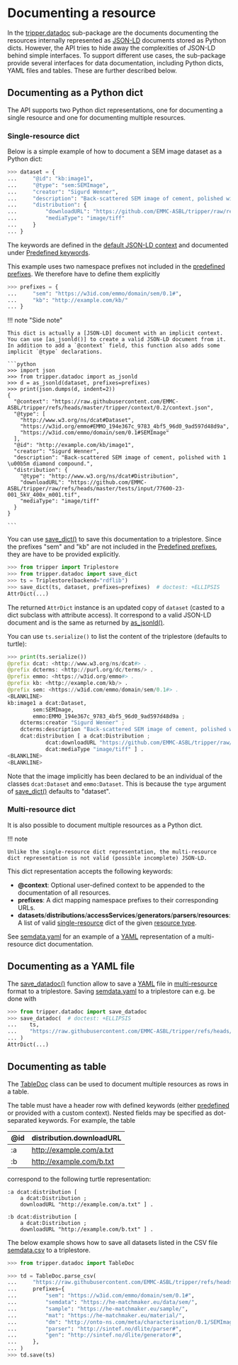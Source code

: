 Documenting a resource
======================
In the [tripper.datadoc] sub-package are the documents documenting the resources internally represented as [JSON-LD] documents stored as Python dicts.
However, the API tries to hide away the complexities of JSON-LD behind simple interfaces.
To support different use cases, the sub-package provide several interfaces for data documentation, including Python dicts, YAML files and tables.
These are further described below.


Documenting as a Python dict
----------------------------
The API supports two Python dict representations, one for documenting a single resource and one for documenting multiple resources.


### Single-resource dict
Below is a simple example of how to document a SEM image dataset as a Python dict:

```python
>>> dataset = {
...     "@id": "kb:image1",
...     "@type": "sem:SEMImage",
...     "creator": "Sigurd Wenner",
...     "description": "Back-scattered SEM image of cement, polished with 1 µm diamond compound.",
...     "distribution": {
...         "downloadURL": "https://github.com/EMMC-ASBL/tripper/raw/refs/heads/master/tests/input/77600-23-001_5kV_400x_m001.tif",
...         "mediaType": "image/tiff"
...     }
... }

```

The keywords are defined in the [default JSON-LD context] and documented under [Predefined keywords].

This example uses two namespace prefixes not included in the [predefined prefixes].
We therefore have to define them explicitly

```python
>>> prefixes = {
...     "sem": "https://w3id.com/emmo/domain/sem/0.1#",
...     "kb": "http://example.com/kb/"
... }

```

!!! note "Side note"

    This dict is actually a [JSON-LD] document with an implicit context.
    You can use [as_jsonld()] to create a valid JSON-LD document from it.
    In addition to add a `@context` field, this function also adds some implicit `@type` declarations.

    ```python
    >>> import json
    >>> from tripper.datadoc import as_jsonld
    >>> d = as_jsonld(dataset, prefixes=prefixes)
    >>> print(json.dumps(d, indent=2))
    {
      "@context": "https://raw.githubusercontent.com/EMMC-ASBL/tripper/refs/heads/master/tripper/context/0.2/context.json",
      "@type": [
        "http://www.w3.org/ns/dcat#Dataset",
        "https://w3id.org/emmo#EMMO_194e367c_9783_4bf5_96d0_9ad597d48d9a",
        "https://w3id.com/emmo/domain/sem/0.1#SEMImage"
      ],
      "@id": "http://example.com/kb/image1",
      "creator": "Sigurd Wenner",
      "description": "Back-scattered SEM image of cement, polished with 1 \u00b5m diamond compound.",
      "distribution": {
        "@type": "http://www.w3.org/ns/dcat#Distribution",
        "downloadURL": "https://github.com/EMMC-ASBL/tripper/raw/refs/heads/master/tests/input/77600-23-001_5kV_400x_m001.tif",
        "mediaType": "image/tiff"
      }
    }

    ```

You can use [save_dict()] to save this documentation to a triplestore.
Since the prefixes "sem" and "kb" are not included in the [Predefined prefixes], they are have to be provided explicitly.

```python
>>> from tripper import Triplestore
>>> from tripper.datadoc import save_dict
>>> ts = Triplestore(backend="rdflib")
>>> save_dict(ts, dataset, prefixes=prefixes)  # doctest: +ELLIPSIS
AttrDict(...)

```

The returned `AttrDict` instance is an updated copy of `dataset` (casted to a dict subclass with attribute access).
It correspond to a valid JSON-LD document and is the same as returned by [as_jsonld()].

You can use `ts.serialize()` to list the content of the triplestore (defaults to turtle):

```python
>>> print(ts.serialize())
@prefix dcat: <http://www.w3.org/ns/dcat#> .
@prefix dcterms: <http://purl.org/dc/terms/> .
@prefix emmo: <https://w3id.org/emmo#> .
@prefix kb: <http://example.com/kb/> .
@prefix sem: <https://w3id.com/emmo/domain/sem/0.1#> .
<BLANKLINE>
kb:image1 a dcat:Dataset,
        sem:SEMImage,
        emmo:EMMO_194e367c_9783_4bf5_96d0_9ad597d48d9a ;
    dcterms:creator "Sigurd Wenner" ;
    dcterms:description "Back-scattered SEM image of cement, polished with 1 µm diamond compound." ;
    dcat:distribution [ a dcat:Distribution ;
            dcat:downloadURL "https://github.com/EMMC-ASBL/tripper/raw/refs/heads/master/tests/input/77600-23-001_5kV_400x_m001.tif" ;
            dcat:mediaType "image/tiff" ] .
<BLANKLINE>
<BLANKLINE>

```

Note that the image implicitly has been declared to be an individual of the classes `dcat:Dataset` and `emmo:Dataset`.
This is because the `type` argument of [save_dict()] defaults to "dataset".


### Multi-resource dict
It is also possible to document multiple resources as a Python dict.

!!! note

    Unlike the single-resource dict representation, the multi-resource dict representation is not valid (possible incomplete) JSON-LD.

This dict representation accepts the following keywords:

- **@context**: Optional user-defined context to be appended to the documentation of all resources.
- **prefixes**: A dict mapping namespace prefixes to their corresponding URLs.
- **datasets**/**distributions**/**accessServices**/**generators**/**parsers**/**resources**: A list of valid [single-resource](#single-resource-dict) dict of the given [resource type](introduction.md#resource-types).

See [semdata.yaml] for an example of a [YAML] representation of a multi-resource dict documentation.


Documenting as a YAML file
--------------------------
The [save_datadoc()] function allow to save a [YAML] file in [multi-resource](#multi-resource-dict) format to a triplestore.
Saving [semdata.yaml] to a triplestore can e.g. be done with

```python
>>> from tripper.datadoc import save_datadoc
>>> save_datadoc(  # doctest: +ELLIPSIS
...    ts,
...    "https://raw.githubusercontent.com/EMMC-ASBL/tripper/refs/heads/master/tests/input/semdata.yaml"
... )
AttrDict(...)

```


Documenting as table
--------------------
The [TableDoc] class can be used to document multiple resources as rows in a table.

The table must have a header row with defined keywords (either [predefined][predefined keywords] or provided with a custom context).
Nested fields may be specified as dot-separated keywords. For example, the table

| @id | distribution.downloadURL |
| --- | ------------------------ |
| :a  | http://example.com/a.txt |
| :b  | http://example.com/b.txt |

correspond to the following turtle representation:

```turtle
:a dcat:distribution [
    a dcat:Distribution ;
    downloadURL "http://example.com/a.txt" ] .

:b dcat:distribution [
    a dcat:Distribution ;
    downloadURL "http://example.com/b.txt" ] .
```

The below example shows how to save all datasets listed in the CSV file [semdata.csv] to a triplestore.

```python
>>> from tripper.datadoc import TableDoc

>>> td = TableDoc.parse_csv(
...     "https://raw.githubusercontent.com/EMMC-ASBL/tripper/refs/heads/master/tests/input/semdata.csv",
...     prefixes={
...         "sem": "https://w3id.com/emmo/domain/sem/0.1#",
...         "semdata": "https://he-matchmaker.eu/data/sem/",
...         "sample": "https://he-matchmaker.eu/sample/",
...         "mat": "https://he-matchmaker.eu/material/",
...         "dm": "http://onto-ns.com/meta/characterisation/0.1/SEMImage#",
...         "parser": "http://sintef.no/dlite/parser#",
...         "gen": "http://sintef.no/dlite/generator#",
...     },
... )
>>> td.save(ts)

```


[tripper.datadoc]: https://emmc-asbl.github.io/tripper/latest/datadoc/introduction
[DCAT vocabulary]: https://www.w3.org/TR/vocab-dcat-3/
[DLite]: https://github.com/SINTEF/dlite
[YAML]: https://yaml.org/
[JSON-LD documents]: https://json-ld.org/
[JSON-LD]: https://www.w3.org/TR/json-ld/
[default JSON-LD context]: https://raw.githubusercontent.com/EMMC-ASBL/tripper/refs/heads/master/tripper/context/0.2/context.json
[predefined prefixes]: prefixes.md
[predefined keywords]: keywords.md
[dcat:Dataset]: https://www.w3.org/TR/vocab-dcat-3/#Class:Dataset
[dcat:Distribution]: https://www.w3.org/TR/vocab-dcat-3/#Class:Distribution
[dcat:AccessService]: https://www.w3.org/TR/vocab-dcat-3/#Class:AccessService
[emmo:Dataset]: https://w3id.org/emmo#EMMO_194e367c_9783_4bf5_96d0_9ad597d48d9a
[oteio:Generator]: https://w3id.org/emmo/domain/oteio/Generator
[oteio:Parser]: https://w3id.org/emmo/domain/oteio/Parser
[save_dict()]: ../api_reference/datadoc/dataset.md/#tripper.datadoc.dataset.save_dict
[as_jsonld()]: ../api_reference/datadoc/dataset.md/#tripper.datadoc.dataset.as_jsonld
[save_datadoc()]:
../api_reference/datadoc/dataset.md/#tripper.datadoc.dataset.save_datadoc
[TableDoc]: ../api_reference/datadoc/tabledoc.md/#tripper.datadoc.tabledoc.TableDoc
[semdata.yaml]: https://raw.githubusercontent.com/EMMC-ASBL/tripper/refs/heads/master/tests/input/semdata.yaml
[semdata.csv]: https://raw.githubusercontent.com/EMMC-ASBL/tripper/refs/heads/master/tests/input/semdata.csv
